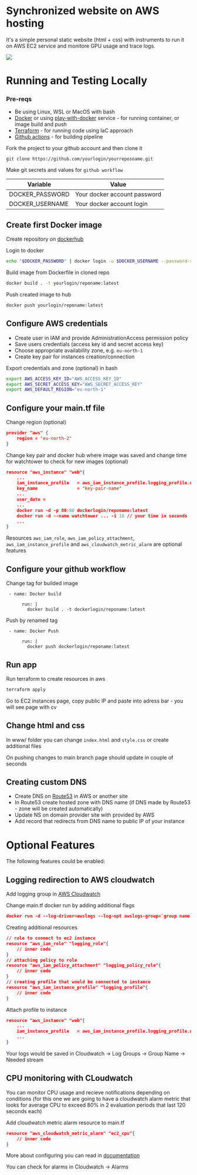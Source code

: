 # **Synchronized website on AWS hosting**
It's a simple personal static website (html + css) with instruments to run it on AWS EC2 service and monitore GPU usage and trace logs.

<img src="https://github.com/PavloPavlichenko/DockerTask/workflows/Updating_Docker_Image/badge.svg?branch=master"> <br>
# **Running and Testing Locally**
### Pre-reqs
- Be using Linux, WSL or MacOS with bash
- [Docker](https://docs.docker.com/engine/install/) or using [play-with-docker](https://labs.play-with-docker.com/) service - for running container, or image build and push
- [Terraform](https://www.terraform.io/intro) - for running code using IaC approach
- [Github actions](https://docs.github.com/en/actions/quickstart) - for building pipeline

Fork the project to your github account and then clone it

```
git clone https://github.com/yourlogin/yourreposname.git
```

Make git secrets and values for `github workflow`

| Variable          | Value                         |
| ----------------- | ----------------------------- |
| DOCKER_PASSWORD   | Your docker account password  |
| DOCKER_USERNAME   | Your docker account login     |

## Create first Docker image
Create repository on [dockerhub](https://hub.docker.com/)

Login to docker
```bash
echo "$DOCKER_PASSWORD" | docker login -u $DOCKER_USERNAME --password-stdin
```

Build image from Dockerfile in cloned repo
```bash
docker build . -t yourlogin/reponame:latest
```
Push created image to hub
```bash
docker push yourlogin/reponame:latest
```

## Configure AWS credentials
- Create user in IAM and provide AdministrationAccess permission policy
- Save users credentials (access key id and secret access key)
- Choose appropriate availability zone, e.g. `eu-north-1`
- Create key pair for instances creation/connection

Export credentials and zone (optional) in bash
```bash
export AWS_ACCESS_KEY_ID="AWS_ACCESS_KEY_ID"
export AWS_SECRET_ACCESS_KEY="AWS_SECRET_ACCESS_KEY"
export AWS_DEFAULT_REGION="eu-north-1"
```

## Configure your main.tf file
Change region (optional)
```json
provider "aws" {
    region = "eu-north-2" 
}
```
Change key pair and docker hub where image was saved and change time for watchtower to check for new images (optional) 
```json
resource "aws_instance" "web"{
    ...
    iam_instance_profile   = aws_iam_instance_profile.logging_profile.name       // optional feature
    key_name               = "key-pair-name"
    ...
    user_date = 
    ...
    docker run -d -p 80:80 dockerlogin/reponame:latest
    docker run -d --name watchtower ... -i 10 // your time in seconds
    ...
}
```

Resources `aws_iam_role`, `aws_iam_policy_attachment`, `aws_iam_instance_profile` and `aws_cloudwatch_metric_alarm` are optional features

## Configure your github workflow
Change tag for builded image
```
 - name: Docker build
    
      run: |
        docker build . -t dockerlogin/reponame:latest
```
Push by renamed tag
```
 - name: Docker Push
    
      run: |
        docker push dockerlogin/reponame:latest
```
## Run app
Run terraform to create resources in aws
```bash
terraform apply
```
Go to EC2 instances page, copy public IP and paste into adress bar - you will see page with cv
## Change html and css
In www/ folder you can change `index.html` and `style.css` or create additional files

On pushing changes to main branch page should update in couple of seconds
## Creating custom DNS
- Create DNS on [Route53](https://aws.amazon.com/ru/route53/) in AWS or another site
- In Route53 create hosted zone with DNS name (if DNS made by Route53 - zone will be created automatically)
- Update NS on domain provider site with provided by AWS
- Add record that redirects from DNS name to public IP of your instance
# Optional Features
The following features could be enabled:

## Logging redirection to AWS cloudwatch
Add logging group in [AWS Cloudwatch](https://aws.amazon.com/cloudwatch/)

Change main.tf docker run by adding additional flags
```json
docker run -d --log-driver=awslogs --log-opt awslogs-group=`group name` -p 80:80 dockerlogin/reponame:latest
```

Creating additional resources
```json
// role to connect to ec2 instance
resource "aws_iam_role" "logging_role"{
    // inner code
}
// attaching policy to role
resource "aws_iam_policy_attachment" "logging_policy_role"{
    // inner code
}
// creating profile that would be connected to instance
resource "aws_iam_instance_profile" "logging_profile"{
    // inner code
}
```
Attach profile to instance
```json
resource "aws_instance" "web"{
    ...
    iam_instance_profile   = aws_iam_instance_profile.logging_profile.name
    ...
}
```
Your logs would be saved in Cloudwatch -> Log Groups -> Group Name -> Needed stream

## CPU monitoring with CLoudwatch
You can monitor CPU usage and recieve notifications depending on conditions (for this one we are going to have a cloudwatch alarm metric that looks for average CPU to exceed 80% in 2 evaluation periods that last 120 seconds each)

Add cloudwatch metric alarm resource to main.tf
```json
resource "aws_cloudwatch_metric_alarm" "ec2_cpu"{
    // inner code
}
```
More about configuring you can read in [documentation](https://registry.terraform.io/providers/hashicorp/aws/latest/docs/resources/cloudwatch_metric_alarm)

You can check for alarms in Cloudwatch -> Alarms